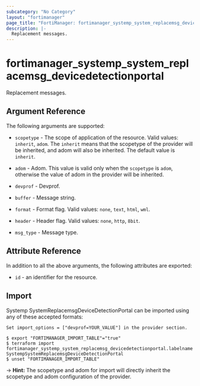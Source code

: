```yaml
---
subcategory: "No Category"
layout: "fortimanager"
page_title: "FortiManager: fortimanager_systemp_system_replacemsg_devicedetectionportal"
description: |-
  Replacement messages.
---
```


# fortimanager_systemp_system_replacemsg_devicedetectionportal
Replacement messages.

## Argument Reference


The following arguments are supported:

* `scopetype` - The scope of application of the resource. Valid values: `inherit`, `adom`. The `inherit` means that the scopetype of the provider will be inherited, and adom will also be inherited. The default value is `inherit`.
* `adom` - Adom. This value is valid only when the `scopetype` is `adom`, otherwise the value of adom in the provider will be inherited.
* `devprof` - Devprof.

* `buffer` - Message string.
* `format` - Format flag. Valid values: `none`, `text`, `html`, `wml`.

* `header` - Header flag. Valid values: `none`, `http`, `8bit`.

* `msg_type` - Message type.


## Attribute Reference

In addition to all the above arguments, the following attributes are exported:
* `id` - an identifier for the resource.

## Import

Systemp SystemReplacemsgDeviceDetectionPortal can be imported using any of these accepted formats:
```
Set import_options = ["devprof=YOUR_VALUE"] in the provider section.

$ export "FORTIMANAGER_IMPORT_TABLE"="true"
$ terraform import fortimanager_systemp_system_replacemsg_devicedetectionportal.labelname SystempSystemReplacemsgDeviceDetectionPortal
$ unset "FORTIMANAGER_IMPORT_TABLE"
```
-> **Hint:** The scopetype and adom for import will directly inherit the scopetype and adom configuration of the provider.
